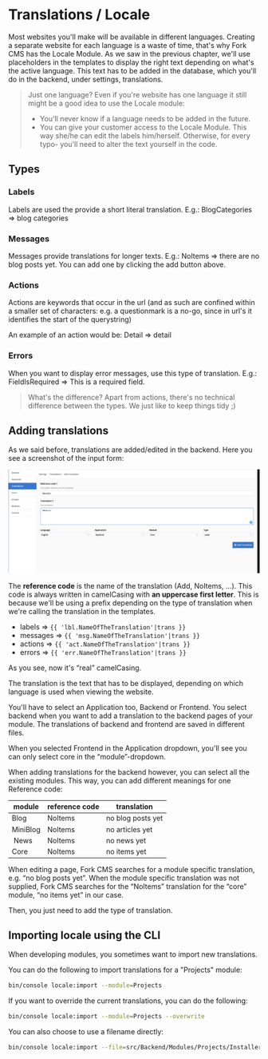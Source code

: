 # Translations / Locale

Most websites you'll make will be available in different languages. Creating a separate website for each language is a waste of time, that's why Fork CMS has the Locale Module. As we saw in the previous chapter, we'll use placeholders in the templates to display the right text depending on what's the active language. This text has to be added in the database, which you'll do in the backend, under settings, translations.

> Just one language?
> Even if you're website has one language it still might be a good idea to use the Locale module:
>
> * You'll never know if a language needs to be added in the future.
> * You can give your customer access to the Locale Module. This way she/he can edit the labels him/herself. Otherwise, for every typo- you'll need to alter the text yourself in the code.

## Types

### Labels

Labels are used the provide a short literal translation. E.g.:
BlogCategories => blog categories

### Messages

Messages provide translations for longer texts. E.g.:
NoItems => there are no blog posts yet. You can add one by clicking the add button above.

### Actions

Actions are keywords that occur in the url (and as such are confined within a smaller set of characters: e.g. a questionmark is a no-go, since in url's it identifies the start of the querystring)

An example of an action would be:
Detail => detail

### Errors

When you want to display error messages, use this type of translation. E.g.:
FieldIsRequired => This is a required field.

> What's the difference?
> Apart from actions, there's no technical difference between the types. We just like to keep things tidy ;)

## Adding translations

As we said before, translations are added/edited in the backend. Here you see a screenshot of the input form:

![Translations](./assets/translations.png)

The **reference code** is the name of the translation (Add, NoItems, ...). This code is always written in camelCasing with **an uppercase first letter**. This is because we'll be using a prefix depending on the type of translation when we're calling the translation in the templates.

* labels => `{{ 'lbl.NameOfTheTranslation'|trans }}`
* messages => `{{ 'msg.NameOfTheTranslation'|trans }}`
* actions => `{{ 'act.NameOfTheTranslation'|trans }}`
* errors => `{{ 'err.NameOfTheTranslation'|trans }}`

As you see, now it's “real” camelCasing.

The translation is the text that has to be displayed, depending on which language is used when viewing the website.

You'll have to select an Application too, Backend or Frontend. You select backend when you want to add a translation to the backend pages of your module. The translations of backend and frontend are saved in different files.

When you selected Frontend in the Application dropdown, you'll see you can only select core in the “module”-dropdown.

When adding translations for the backend however, you can select all the existing modules. This way, you can add different meanings for one Reference code:

| module    | reference code | translation       |
| --------- | -------------- | ----------------- |
| Blog      | NoItems        | no blog posts yet |
| MiniBlog  | NoItems        | no articles yet   |
| News      | NoItems        | no news yet       |
| Core      | NoItems        | no items yet      |

When editing a page, Fork CMS searches for a module specific translation, e.g. “no blog posts yet”. When the module specific translation was not supplied, Fork CMS searches for the “NoItems” translation for the “core” module, “no items yet” in our case.

Then, you just need to add the type of translation.

## Importing locale using the CLI

When developing modules, you sometimes want to import new translations.

You can do the following to import translations for a "Projects" module:

```bash
bin/console locale:import --module=Projects
```

If you want to override the current translations, you can do the following:

```bash
bin/console locale:import --module=Projects --overwrite
```

You can also choose to use a filename directly:

```bash
bin/console locale:import --file=src/Backend/Modules/Projects/Installer/data/locale.xml
```
